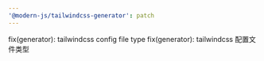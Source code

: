 ```yaml
---
'@modern-js/tailwindcss-generator': patch
---
```


fix(generator): tailwindcss config file type
fix(generator): tailwindcss 配置文件类型
